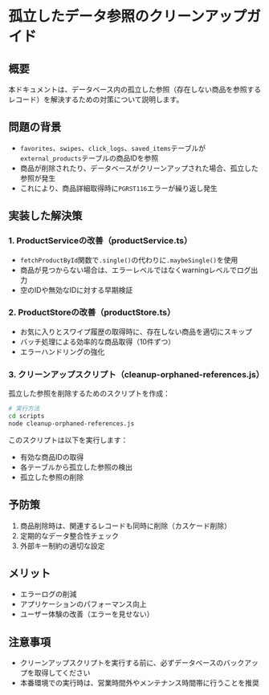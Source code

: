 # 孤立したデータ参照のクリーンアップガイド

## 概要
本ドキュメントは、データベース内の孤立した参照（存在しない商品を参照するレコード）を解決するための対策について説明します。

## 問題の背景
- `favorites`、`swipes`、`click_logs`、`saved_items`テーブルが`external_products`テーブルの商品IDを参照
- 商品が削除されたり、データベースがクリーンアップされた場合、孤立した参照が発生
- これにより、商品詳細取得時に`PGRST116`エラーが繰り返し発生

## 実装した解決策

### 1. ProductServiceの改善（productService.ts）
- `fetchProductById`関数で`.single()`の代わりに`.maybeSingle()`を使用
- 商品が見つからない場合は、エラーレベルではなくwarningレベルでログ出力
- 空のIDや無効なIDに対する早期検証

### 2. ProductStoreの改善（productStore.ts）
- お気に入りとスワイプ履歴の取得時に、存在しない商品を適切にスキップ
- バッチ処理による効率的な商品取得（10件ずつ）
- エラーハンドリングの強化

### 3. クリーンアップスクリプト（cleanup-orphaned-references.js）
孤立した参照を削除するためのスクリプトを作成：

```bash
# 実行方法
cd scripts
node cleanup-orphaned-references.js
```

このスクリプトは以下を実行します：
- 有効な商品IDの取得
- 各テーブルから孤立した参照の検出
- 孤立した参照の削除

## 予防策
1. 商品削除時は、関連するレコードも同時に削除（カスケード削除）
2. 定期的なデータ整合性チェック
3. 外部キー制約の適切な設定

## メリット
- エラーログの削減
- アプリケーションのパフォーマンス向上
- ユーザー体験の改善（エラーを見せない）

## 注意事項
- クリーンアップスクリプトを実行する前に、必ずデータベースのバックアップを取得してください
- 本番環境での実行時は、営業時間外やメンテナンス時間帯に行うことを推奨
